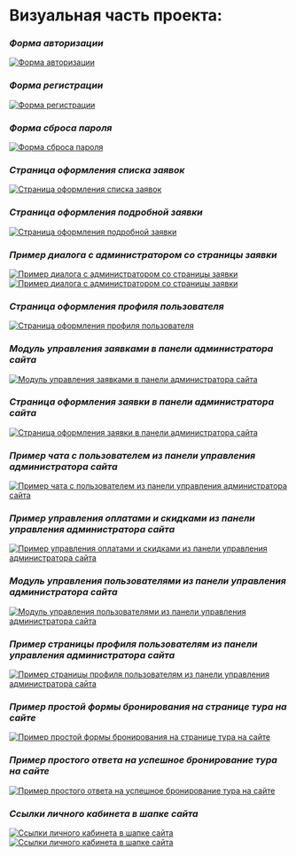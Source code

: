 # Визуальная часть проекта:

### _Форма авторизации_
[![Форма авторизации](https://raw.githubusercontent.com/moss-maurice/evo-cabinet/latest/screenshots/03.png)](https://raw.githubusercontent.com/moss-maurice/evo-cabinet/latest/screenshots/03.png)

### _Форма регистрации_
[![Форма регистрации](https://raw.githubusercontent.com/moss-maurice/evo-cabinet/latest/screenshots/01.png)](https://raw.githubusercontent.com/moss-maurice/evo-cabinet/latest/screenshots/01.png)

### _Форма сброса пароля_
[![Форма сброса пароля](https://raw.githubusercontent.com/moss-maurice/evo-cabinet/latest/screenshots/02.png)](https://raw.githubusercontent.com/moss-maurice/evo-cabinet/latest/screenshots/02.png)

### _Страница оформления списка заявок_
[![Страница оформления списка заявок](https://raw.githubusercontent.com/moss-maurice/evo-cabinet/latest/screenshots/05.png)](https://raw.githubusercontent.com/moss-maurice/evo-cabinet/latest/screenshots/05.png)

### _Страница оформления подробной заявки_
[![Страница оформления подробной заявки](https://raw.githubusercontent.com/moss-maurice/evo-cabinet/latest/screenshots/06.png)](https://raw.githubusercontent.com/moss-maurice/evo-cabinet/latest/screenshots/06.png)

### _Пример диалога с администратором со страницы заявки_
[![Пример диалога с администратором со страницы заявки](https://raw.githubusercontent.com/moss-maurice/evo-cabinet/latest/screenshots/07.png)](https://raw.githubusercontent.com/moss-maurice/evo-cabinet/latest/screenshots/07.png)
[![Пример диалога с администратором со страницы заявки](https://raw.githubusercontent.com/moss-maurice/evo-cabinet/latest/screenshots/08.png)](https://raw.githubusercontent.com/moss-maurice/evo-cabinet/latest/screenshots/08.png)

### _Страница оформления профиля пользователя_
[![Страница оформления профиля пользователя](https://raw.githubusercontent.com/moss-maurice/evo-cabinet/latest/screenshots/04.png)](https://raw.githubusercontent.com/moss-maurice/evo-cabinet/latest/screenshots/04.png)

### _Модуль управления заявками в панели администратора сайта_
[![Модуль управления заявками в панели администратора сайта](https://raw.githubusercontent.com/moss-maurice/evo-cabinet/latest/screenshots/09.png)](https://raw.githubusercontent.com/moss-maurice/evo-cabinet/latest/screenshots/09.png)

### _Страница оформления заявки в панели администратора сайта_
[![Страница оформления заявки в панели администратора сайта](https://raw.githubusercontent.com/moss-maurice/evo-cabinet/latest/screenshots/10.png)](https://raw.githubusercontent.com/moss-maurice/evo-cabinet/latest/screenshots/10.png)

### _Пример чата с пользователем из панели управления администратора сайта_
[![Пример чата с пользователем из панели управления администратора сайта](https://raw.githubusercontent.com/moss-maurice/evo-cabinet/latest/screenshots/11.png)](https://raw.githubusercontent.com/moss-maurice/evo-cabinet/latest/screenshots/11.png)

### _Пример управления оплатами и скидками из панели управления администратора сайта_
[![Пример управления оплатами и скидками из панели управления администратора сайта](https://raw.githubusercontent.com/moss-maurice/evo-cabinet/latest/screenshots/12.png)](https://raw.githubusercontent.com/moss-maurice/evo-cabinet/latest/screenshots/12.png)

### _Модуль управления пользователями из панели управления администратора сайта_
[![Модуль управления пользователями из панели управления администратора сайта](https://raw.githubusercontent.com/moss-maurice/evo-cabinet/latest/screenshots/13.png)](https://raw.githubusercontent.com/moss-maurice/evo-cabinet/latest/screenshots/13.png)

### _Пример страницы профиля пользователям из панели управления администратора сайта_
[![Пример страницы профиля пользователям из панели управления администратора сайта](https://raw.githubusercontent.com/moss-maurice/evo-cabinet/latest/screenshots/14.png)](https://raw.githubusercontent.com/moss-maurice/evo-cabinet/latest/screenshots/14.png)

### _Пример простой формы бронирования на странице тура на сайте_
[![Пример простой формы бронирования на странице тура на сайте](https://raw.githubusercontent.com/moss-maurice/evo-cabinet/latest/screenshots/15.png)](https://raw.githubusercontent.com/moss-maurice/evo-cabinet/latest/screenshots/15.png)

### _Пример простого ответа на успешное бронирование тура на сайте_
[![Пример простого ответа на успешное бронирование тура на сайте](https://raw.githubusercontent.com/moss-maurice/evo-cabinet/latest/screenshots/16.png)](https://raw.githubusercontent.com/moss-maurice/evo-cabinet/latest/screenshots/16.png)

### _Ссылки личного кабинета в шапке сайта_
[![Ссылки личного кабинета в шапке сайта](https://raw.githubusercontent.com/moss-maurice/evo-cabinet/latest/screenshots/17.png)](https://raw.githubusercontent.com/moss-maurice/evo-cabinet/latest/screenshots/17.png)
[![Ссылки личного кабинета в шапке сайта](https://raw.githubusercontent.com/moss-maurice/evo-cabinet/latest/screenshots/18.png)](https://raw.githubusercontent.com/moss-maurice/evo-cabinet/latest/screenshots/18.png)
